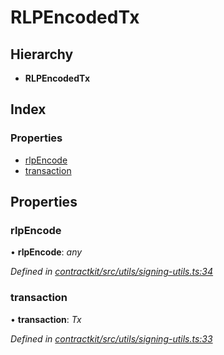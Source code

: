 # RLPEncodedTx

## Hierarchy

* **RLPEncodedTx**

## Index

### Properties

* [rlpEncode](_utils_signing_utils_.rlpencodedtx.md#rlpencode)
* [transaction](_utils_signing_utils_.rlpencodedtx.md#transaction)

## Properties

### rlpEncode

• **rlpEncode**: _any_

_Defined in_ [_contractkit/src/utils/signing-utils.ts:34_](https://github.com/celo-org/celo-monorepo/blob/master/packages/contractkit/src/utils/signing-utils.ts#L34)

### transaction

• **transaction**: _Tx_

_Defined in_ [_contractkit/src/utils/signing-utils.ts:33_](https://github.com/celo-org/celo-monorepo/blob/master/packages/contractkit/src/utils/signing-utils.ts#L33)

